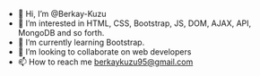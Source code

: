 - 👋 Hi, I’m @Berkay-Kuzu
- 👀 I’m interested in HTML, CSS, Bootstrap, JS, DOM, AJAX, API, MongoDB and so forth.
- 🌱 I’m currently learning Bootstrap.
- 💞️ I’m looking to collaborate on web developers
- 📫 How to reach me berkaykuzu95@gmail.com

<!---
Berkay-Kuzu/Berkay-Kuzu is a ✨ special ✨ repository because its `README.md` (this file) appears on your GitHub profile.
You can click the Preview link to take a look at your changes.
--->
